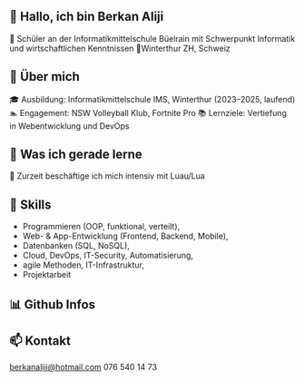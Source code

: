 ## 👋 Hallo, ich bin Berkan Aliji

🏫 Schüler an der Informatikmittelschule Büelrain mit Schwerpunkt Informatik und wirtschaftlichen Kenntnissen
📍Winterthur ZH, Schweiz

## 💬 Über mich

🎓 Ausbildung: Informatikmittelschule IMS, Winterthur (2023–2025, laufend)
🏊 Engagement: NSW Volleyball Klub, Fortnite Pro
📚 Lernziele: Vertiefung in Webentwicklung und DevOps

## 🌱 Was ich gerade lerne

📜 Zurzeit beschäftige ich mich intensiv mit Luau/Lua

## 🎯 Skills

- Programmieren (OOP, funktional, verteilt),
- Web- & App-Entwicklung (Frontend, Backend, Mobile), 
- Datenbanken (SQL, NoSQL), 
- Cloud, DevOps, IT-Security, Automatisierung, 
- agile Methoden, IT-Infrastruktur, 
- Projektarbeit

## 📊 Github Infos

## 📫 Kontakt

berkanaliji@hotmail.com
076 540 14 73

<!--
**BerkanAliji/BerkanAliji** is a ✨ _special_ ✨ repository because its `README.md` (this file) appears on your GitHub profile.

Here are some ideas to get you started:

- 🔭 I’m currently working on ...
- 🌱 I’m currently learning ...
- 👯 I’m looking to collaborate on ...
- 🤔 I’m looking for help with ...
- 💬 Ask me about ...
- 📫 How to reach me: ...
- 😄 Pronouns: ...
- ⚡ Fun fact: ...
-->
